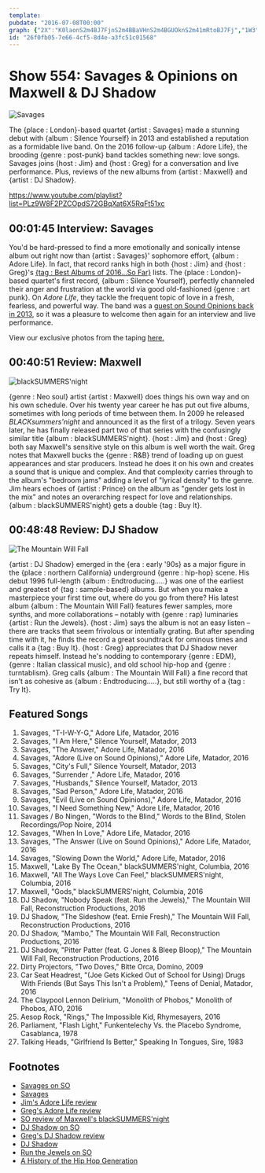 ```yaml
---
template: 
pubdate: "2016-07-08T00:00"
graph: {"2X":"K0laonS2m4BJ7FjnS2m4BBaVHnS2m4BGUOknS2m41mRtoBJ7Fj","1W3":"97qipX6cfd97qipBHm1GVwnJjm8nw3","29C":"BItYVBKllXBItYVcseeE8s4SfBItYVBItYVuyNSiJHeEicseeEInld7cseeEBKllXInld7BD5pcInld7dhnxeuyNSi97qipuyNSiBKllXuyNSiYHgSMuyNSiCtvWPuyNSiBMefyJHeEi97qipX6cfdBHm1Gdhnxe"}
id: "26f0fb05-7e66-4cf5-8d4e-a3fc51c01568"
---
```






# Show 554: Savages & Opinions on Maxwell & DJ Shadow

![Savages](https://static.soundopinions.org/images/2016/savages_web.jpg)

The {place : London}-based quartet {artist : Savages} made a stunning debut with {album : Silence Yourself}  in 2013 and established a reputation as a formidable live band. On the 2016 follow-up {album : Adore Life}, the brooding {genre : post-punk} band tackles something new: love songs. Savages joins {host : Jim} and {host : Greg} for a conversation and live performance. Plus, reviews of the new albums from {artist : Maxwell} and {artist : DJ Shadow}.

https://www.youtube.com/playlist?list=PLz9W8F2PZCOpdS72GBqXat6X5RqFt51xc



## 00:01:45 Interview: Savages

You'd be hard-pressed to find a more emotionally and sonically intense album out right now than {artist : Savages}' sophomore effort, {album : Adore Life}. In fact, that record ranks high in both {host : Jim} and {host : Greg}'s [{tag : Best Albums of 2016...So Far}](/show/553) lists. The {place : London}-based quartet's first record, {album : Silence Yourself}, perfectly channeled their anger and frustration at the world via good old-fashioned {genre : art punk}. On *Adore Life*, they tackle the frequent topic of love in a fresh, fearless, and powerful way. The band was a [guest on Sound Opinions back in 2013](/show/409/#savages), so it was a pleasure to welcome then again for an interview and live performance.

View our exclusive photos from the taping [here.](https://www.flickr.com/photos/soundopinions/albums/72157668476901006)



## 00:40:51 Review: Maxwell

![blackSUMMERS'night](https://static.soundopinions.org/assets/554/1W30.jpg)

{genre : Neo soul} artist {artist : Maxwell} does things his own way and on his own schedule. Over his twenty year career he has put out five albums, sometimes with long periods of time between them.  In 2009 he released *BLACKsummers'night* and announced it as the first of a trilogy. Seven years later, he has finally released part two of that series with the confusingly similar title {album : blackSUMMERS'night}. {host : Jim} and {host : Greg} both say Maxwell's sensitive style on this album is well worth the wait. Greg notes that Maxwell bucks the {genre : R&B} trend of loading up on guest appearances and star producers. Instead he does it on his own and creates a sound that is unique and complex. And that complexity carries through to the album's "bedroom jams" adding a level of "lyrical density" to the genre. Jim hears echoes of {artist : Prince} on the album as "gender gets lost in the mix" and notes an overarching respect for love and relationships. {album : blackSUMMERS'night} gets a double {tag : Buy It}.



## 00:48:48 Review: DJ Shadow

![The Mountain Will Fall](https://static.soundopinions.org/assets/554/29C0.jpg)

{artist : DJ Shadow} emerged in the {era : early '90s} as a major figure in the {place : northern California} underground {genre : hip-hop} scene. His debut 1996 full-length {album : Endtroducing.....} was one of the earliest and greatest of {tag : sample-based} albums. But when you make a masterpiece your first time out, where do you go from there? His latest album {album : The Mountain Will Fall} features fewer samples, more synths, and more collaborations – notably with {genre : rap} luminaries {artist : Run the Jewels}. {host : Jim} says the album is not an easy listen – there are tracks that seem frivolous or intentially grating. But after spending time with it, he finds the record a great soundtrack for ominous times and calls it a {tag : Buy It}. {host : Greg} appreciates that DJ Shadow never repeats himself. Instead he's nodding to contemporary {genre : EDM}, {genre : Italian classical music}, and old school hip-hop and {genre : turntablism}. Greg calls {album : The Mountain Will Fall} a fine record that isn't as cohesive as {album : Endtroducing.....}, but still worthy of a {tag : Try It}.



## Featured Songs

1. Savages, "T-I-W-Y-G," Adore Life, Matador, 2016
2. Savages, "I Am Here," Silence Yourself, Matador, 2013
3. Savages, "The Answer," Adore Life, Matador, 2016
4. Savages, "Adore (Live on Sound Opinions)," Adore Life, Matador, 2016
5. Savages, "City's Full," Silence Yourself, Matador, 2013
6. Savages, "Surrender ," Adore Life, Matador, 2016
7. Savages, "Husbands," Silence Yourself, Matador, 2013
8. Savages, "Sad Person," Adore Life, Matador, 2016
9. Savages, "Evil (Live on Sound Opinions)," Adore Life, Matador, 2016
10. Savages, "I Need Something New," Adore Life, Matador, 2016
11. Savages / Bo Ningen, "Words to the Blind," Words to the Blind, Stolen Recordings/Pop Noire, 2014
12. Savages, "When In Love," Adore Life, Matador, 2016
13. Savages, "The Answer (Live on Sound Opinions)," Adore Life, Matador, 2016
14. Savages, "Slowing Down the World," Adore Life, Matador, 2016
15. Maxwell, "Lake By The Ocean," blackSUMMERS'night, Columbia, 2016
16. Maxwell, "All The Ways Love Can Feel," blackSUMMERS'night, Columbia, 2016
17. Maxwell, "Gods," blackSUMMERS'night, Columbia, 2016
18. DJ Shadow, "Nobody Speak (feat. Run the Jewels)," The Mountain Will Fall, Reconstruction Productions, 2016
19. DJ Shadow, "The Sideshow (feat. Ernie Fresh)," The Mountain Will Fall, Reconstruction Productions, 2016
20. DJ Shadow, "Mambo," The Mountain Will Fall, Reconstruction Productions, 2016
21. DJ Shadow, "Pitter Patter (feat. G Jones & Bleep Bloop)," The Mountain Will Fall, Reconstruction Productions, 2016
22. Dirty Projectors, "Two Doves," Bitte Orca, Domino, 2009
23. Car Seat Headrest, "(Joe Gets Kicked Out of School for Using) Drugs With Friends (But Says This Isn't a Problem)," Teens of Denial, Matador, 2016
24. The Claypool Lennon Delirium, "Monolith of Phobos," Monolith of Phobos, ATO, 2016
25. Aesop Rock, "Rings," The Impossible Kid, Rhymesayers, 2016
26. Parliament, "Flash Light," Funkentelechy Vs. the Placebo Syndrome, Casablanca, 1978
27. Talking Heads, "Girlfriend Is Better," Speaking In Tongues, Sire, 1983



## Footnotes

- [Savages on SO](/show/409/#savages)
- [Savages](http://savagesband.com/)
- [Jim's Adore Life review](https://www.wbez.org/shows/jim-derogatis/adore-life-adore-savages/0215d809-584c-4aa1-85c7-4cd654e53a00)
- [Greg's Adore Life review](http://www.chicagotribune.com/entertainment/music/kot/sc-music-savages-ent-0115-20160115-column.html)
- [SO review of Maxwell's blackSUMMERS'night](/show/189/#maxwell)
- [DJ Shadow on SO](/show/50/)
- [Greg's DJ Shadow review](http://www.chicagotribune.com/entertainment/music/kot/sc-dj-shadow-ent-0624-20160624-column.html)
- [DJ Shadow](http://djshadow.com/)
- [Run the Jewels on SO](/show/481/)
- [A History of the Hip Hop Generation](/show/15/)